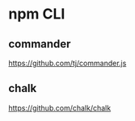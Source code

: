# npm CLI

## commander

https://github.com/tj/commander.js

## chalk

https://github.com/chalk/chalk